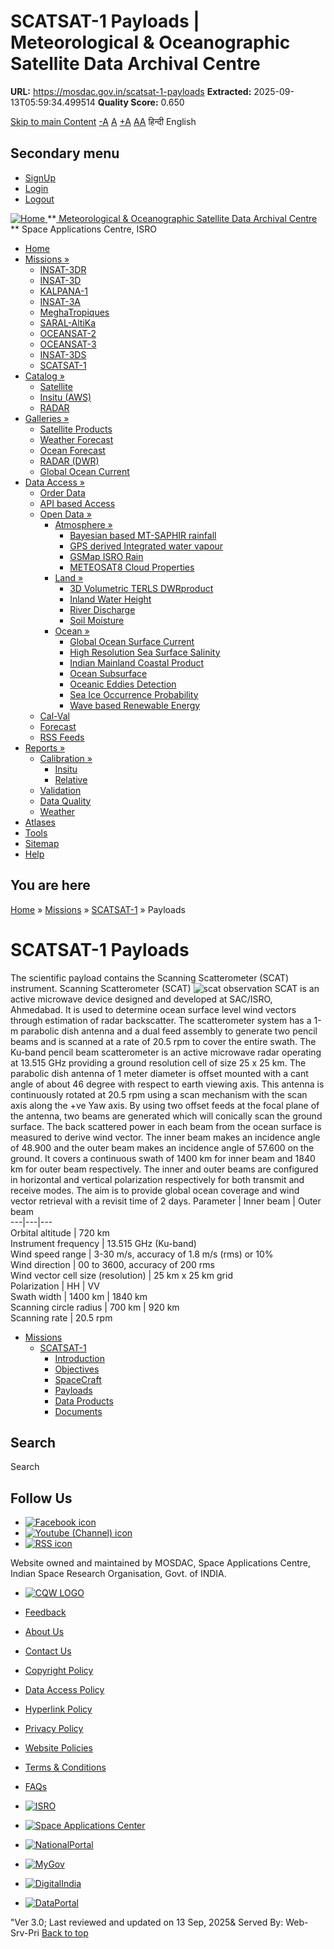 # SCATSAT-1 Payloads | Meteorological & Oceanographic Satellite Data Archival Centre

**URL:** https://mosdac.gov.in/scatsat-1-payloads
**Extracted:** 2025-09-13T05:59:34.499514
**Quality Score:** 0.650

[Skip to main Content](https://mosdac.gov.in/scatsat-1-payloads#main-content "Skip to main Content")
[-A](javascript:;) [A](javascript:;) [+A](javascript:;)
[A](javascript:drupalHighContrast.enableStyles\(\))[A](javascript:drupalHighContrast.disableStyles\(\))
हिन्दी English
## Secondary menu
  * [SignUp](https://mosdac.gov.in/internal/registration)
  * [Login](https://mosdac.gov.in/internal/uops)
  * [Logout](https://mosdac.gov.in/internal/logout)

[ ![Home](https://mosdac.gov.in/sites/default/files/mosdac_small.png) ](https://mosdac.gov.in/ "Home")
**[ Meteorological & Oceanographic Satellite Data Archival Centre](https://mosdac.gov.in/ "Home") **
Space Applications Centre, ISRO 
  * [Home](https://mosdac.gov.in/)
  * [Missions »](https://mosdac.gov.in/scatsat-1-payloads)
    * [INSAT-3DR](https://mosdac.gov.in/insat-3dr)
    * [INSAT-3D](https://mosdac.gov.in/insat-3d)
    * [KALPANA-1](https://mosdac.gov.in/kalpana-1)
    * [INSAT-3A](https://mosdac.gov.in/insat-3a)
    * [MeghaTropiques](https://mosdac.gov.in/megha-tropiques)
    * [SARAL-AltiKa](https://mosdac.gov.in/saral-altika)
    * [OCEANSAT-2](https://mosdac.gov.in/oceansat-2)
    * [OCEANSAT-3](https://mosdac.gov.in/oceansat-3)
    * [INSAT-3DS](https://mosdac.gov.in/insat-3ds)
    * [SCATSAT-1](https://mosdac.gov.in/scatsat-1)
  * [Catalog »](https://mosdac.gov.in/scatsat-1-payloads)
    * [Satellite](https://mosdac.gov.in/internal/catalog-satellite)
    * [Insitu (AWS)](https://mosdac.gov.in/internal/catalog-insitu)
    * [RADAR](https://mosdac.gov.in/internal/catalog-radar)
  * [Galleries »](https://mosdac.gov.in/scatsat-1-payloads)
    * [Satellite Products](https://mosdac.gov.in/internal/gallery)
    * [Weather Forecast](https://mosdac.gov.in/internal/gallery/weather)
    * [Ocean Forecast](https://mosdac.gov.in/internal/gallery/ocean)
    * [RADAR (DWR)](https://mosdac.gov.in/internal/gallery/dwr)
    * [Global Ocean Current](https://mosdac.gov.in/internal/gallery/current)
  * [Data Access »](https://mosdac.gov.in/scatsat-1-payloads)
    * [Order Data](https://mosdac.gov.in/internal/uops)
    * [API based Access](https://mosdac.gov.in/downloadapi-manual)
    * [Open Data »](https://mosdac.gov.in/scatsat-1-payloads)
      * [Atmosphere »](https://mosdac.gov.in/scatsat-1-payloads)
        * [Bayesian based MT-SAPHIR rainfall](https://mosdac.gov.in/bayesian-based-mt-saphir-rainfall)
        * [GPS derived Integrated water vapour](https://mosdac.gov.in/gps-derived-integrated-water-vapour)
        * [GSMap ISRO Rain](https://mosdac.gov.in/gsmap-isro-rain)
        * [METEOSAT8 Cloud Properties](https://mosdac.gov.in/meteosat8-cloud-properties)
      * [Land »](https://mosdac.gov.in/scatsat-1-payloads)
        * [3D Volumetric TERLS DWRproduct](https://mosdac.gov.in/3d-volumetric-terls-dwrproduct)
        * [Inland Water Height](https://mosdac.gov.in/inland-water-height)
        * [River Discharge](https://mosdac.gov.in/river-discharge)
        * [Soil Moisture](https://mosdac.gov.in/soil-moisture-0)
      * [Ocean »](https://mosdac.gov.in/scatsat-1-payloads)
        * [Global Ocean Surface Current](https://mosdac.gov.in/global-ocean-surface-current)
        * [High Resolution Sea Surface Salinity](https://mosdac.gov.in/high-resolution-sea-surface-salinity)
        * [Indian Mainland Coastal Product](https://mosdac.gov.in/indian-mainland-coastal-product)
        * [Ocean Subsurface](https://mosdac.gov.in/ocean-subsurface)
        * [Oceanic Eddies Detection](https://mosdac.gov.in/oceanic-eddies-detection)
        * [Sea Ice Occurrence Probability](https://mosdac.gov.in/sea-ice-occurrence-probability)
        * [Wave based Renewable Energy](https://mosdac.gov.in/wave-based-renewable-energy)
    * [Cal-Val](https://mosdac.gov.in/internal/calval-data)
    * [Forecast](https://mosdac.gov.in/internal/forecast-menu)
    * [RSS Feeds](https://mosdac.gov.in/rss-feed "ISROCast")
  * [Reports »](https://mosdac.gov.in/scatsat-1-payloads)
    * [Calibration »](https://mosdac.gov.in/scatsat-1-payloads)
      * [Insitu](https://mosdac.gov.in/insitu)
      * [Relative](https://mosdac.gov.in/calibration-reports)
    * [Validation](https://mosdac.gov.in/validation-reports)
    * [Data Quality](https://mosdac.gov.in/data-quality)
    * [Weather](https://mosdac.gov.in/weather-reports)
  * [Atlases](https://mosdac.gov.in/atlases)
  * [Tools](https://mosdac.gov.in/tools)
  * [Sitemap](https://mosdac.gov.in/sitemap)
  * [Help](https://mosdac.gov.in/help)


## You are here
[Home](https://mosdac.gov.in/) » [Missions](https://mosdac.gov.in/scatsat-1-payloads) » [SCATSAT-1](https://mosdac.gov.in/scatsat-1) » Payloads
# SCATSAT-1 Payloads
The scientific payload contains the Scanning Scatterometer (SCAT) instrument.
Scanning Scatterometer (SCAT)
![scat observation](https://mosdac.gov.in/images/scatsat_scat.jpeg)
SCAT is an active microwave device designed and developed at SAC/ISRO, Ahmedabad. It is used to determine ocean surface level wind vectors through estimation of radar backscatter. The scatterometer system has a 1-m parabolic dish antenna and a dual feed assembly to generate two pencil beams and is scanned at a rate of 20.5 rpm to cover the entire swath. The Ku-band pencil beam scatterometer is an active microwave radar operating at 13.515 GHz providing a ground resolution cell of size 25 x 25 km. The parabolic dish antenna of 1 meter diameter is offset mounted with a cant angle of about 46 degree with respect to earth viewing axis. This antenna is continuously rotated at 20.5 rpm using a scan mechanism with the scan axis along the +ve Yaw axis. By using two offset feeds at the focal plane of the antenna, two beams are generated which will conically scan the ground surface. The back scattered power in each beam from the ocean surface is measured to derive wind vector. The inner beam makes an incidence angle of 48.900 and the outer beam makes an incidence angle of 57.600 on the ground. It covers a continuous swath of 1400 km for inner beam and 1840 km for outer beam respectively. The inner and outer beams are configured in horizontal and vertical polarization respectively for both transmit and receive modes. The aim is to provide global ocean coverage and wind vector retrieval with a revisit time of 2 days.
Parameter | Inner beam | Outer beam  
---|---|---  
Orbital altitude | 720 km  
Instrument frequency | 13.515 GHz (Ku-band)  
Wind speed range | 3-30 m/s, accuracy of 1.8 m/s (rms) or 10%  
Wind direction | 00 to 3600, accuracy of 200 rms  
Wind vector cell size (resolution) | 25 km x 25 km grid  
Polarization | HH | VV  
Swath width | 1400 km | 1840 km  
Scanning circle radius | 700 km | 920 km  
Scanning rate | 20.5 rpm  
  * [Missions](https://mosdac.gov.in/scatsat-1-payloads)
    * [SCATSAT-1](https://mosdac.gov.in/scatsat-1)
      * [Introduction](https://mosdac.gov.in/scatsat-1-introduction)
      * [Objectives](https://mosdac.gov.in/scatsat-1-objectives)
      * [SpaceCraft](https://mosdac.gov.in/scatsat-1-spacecraft)
      * [Payloads](https://mosdac.gov.in/scatsat-1-payloads)
      * [Data Products](https://mosdac.gov.in/internal/catalog-scatsat)
      * [Documents](https://mosdac.gov.in/scatsat-1-references)


## Search
Search 
## Follow Us
  * [![Facebook icon](https://mosdac.gov.in/sites/all/modules/social_media_links/libraries/elegantthemes/PNG/facebook.png)](https://www.facebook.com/mosdac.sac.isro "Facebook")
  * [![Youtube \(Channel\) icon](https://mosdac.gov.in/sites/all/modules/social_media_links/libraries/elegantthemes/PNG/youtube.png)](http://www.youtube.com/channel/UCDVkai9WIgY2ZgrlF_08Yeg "Youtube \(Channel\)")
  * [![RSS icon](https://mosdac.gov.in/sites/all/modules/social_media_links/libraries/elegantthemes/PNG/rss.png)](https://mosdac.gov.in/rss.xml "RSS")


Website owned and maintained by MOSDAC, Space Applications Centre, Indian Space Research Organisation, Govt. of INDIA.
  * [![CQW LOGO](https://mosdac.gov.in/docs/cqw_logo.gif)](https://mosdac.gov.in/docs/STQC.pdf "Quality Certificate")


  * [Feedback](https://mosdac.gov.in/mosdac-feedback)
  * [About Us](https://mosdac.gov.in/about-us)
  * [Contact Us](https://mosdac.gov.in/contact-us)
  * [Copyright Policy](https://mosdac.gov.in/copyright-policy)
  * [Data Access Policy](https://mosdac.gov.in/data-access-policy)
  * [Hyperlink Policy](https://mosdac.gov.in/hyperlink-policy)
  * [Privacy Policy](https://mosdac.gov.in/privacy-policy)
  * [Website Policies](https://mosdac.gov.in/website-policies)
  * [Terms & Conditions](https://mosdac.gov.in/terms-conditions)
  * [FAQs](https://mosdac.gov.in/faq-page)


  * [![ISRO](https://mosdac.gov.in/sites/default/files/styles/thumbnail/public/logo-transparent.png?itok=IUS20l-w)](http://www.isro.gov.in)
  * [![Space Applications Center](https://mosdac.gov.in/sites/default/files/styles/thumbnail/public/saclogo.png?itok=_Jv4AuIn)](http://www.sac.gov.in)
  * [![NationalPortal](https://mosdac.gov.in/sites/default/files/styles/thumbnail/public/india-gov_0.png?itok=yssAPH3m)](http://www.india.gov.in)
  * [![MyGov](https://mosdac.gov.in/sites/default/files/styles/thumbnail/public/mygov_0.png?itok=Po-dzdT3)](http://mygov.in/)
  * [![DigitalIndia](https://mosdac.gov.in/sites/default/files/styles/thumbnail/public/digital-india_0.png?itok=ntlP7atE)](http://www.digitalindia.gov.in/)
  * [![DataPortal](https://mosdac.gov.in/sites/default/files/styles/thumbnail/public/data-gov.png?itok=qYA78FgB)](http://data.gov.in)


"Ver 3.0; Last reviewed and updated on 13 Sep, 2025& Served By: Web-Srv-Pri
[](https://mosdac.gov.in/scatsat-1-payloads "Previous")[](https://mosdac.gov.in/scatsat-1-payloads "Next")
[](https://mosdac.gov.in/scatsat-1-payloads)
[](https://mosdac.gov.in/scatsat-1-payloads "Previous")[](https://mosdac.gov.in/scatsat-1-payloads "Next")
[](https://mosdac.gov.in/scatsat-1-payloads "Close")[](https://mosdac.gov.in/scatsat-1-payloads)[](https://mosdac.gov.in/scatsat-1-payloads)[](https://mosdac.gov.in/scatsat-1-payloads "Pause Slideshow")[](https://mosdac.gov.in/scatsat-1-payloads "Play Slideshow")
[Back to top](https://mosdac.gov.in/scatsat-1-payloads#top)
